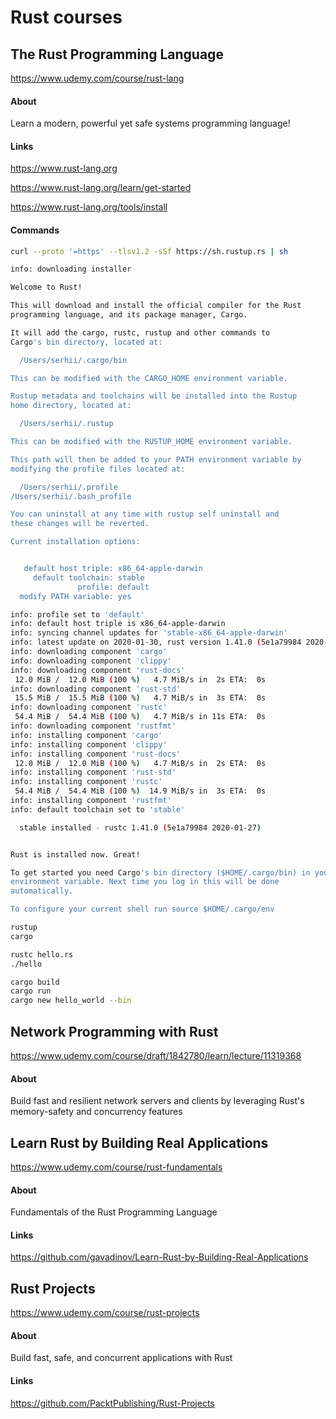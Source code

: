 # Rust courses

## The Rust Programming Language

https://www.udemy.com/course/rust-lang

#### About

Learn a modern, powerful yet safe systems programming language!

#### Links

https://www.rust-lang.org

https://www.rust-lang.org/learn/get-started

https://www.rust-lang.org/tools/install

#### Commands

```bash
curl --proto '=https' --tlsv1.2 -sSf https://sh.rustup.rs | sh
```
```bash
info: downloading installer

Welcome to Rust!

This will download and install the official compiler for the Rust
programming language, and its package manager, Cargo.

It will add the cargo, rustc, rustup and other commands to
Cargo's bin directory, located at:

  /Users/serhii/.cargo/bin

This can be modified with the CARGO_HOME environment variable.

Rustup metadata and toolchains will be installed into the Rustup
home directory, located at:

  /Users/serhii/.rustup

This can be modified with the RUSTUP_HOME environment variable.

This path will then be added to your PATH environment variable by
modifying the profile files located at:

  /Users/serhii/.profile
/Users/serhii/.bash_profile

You can uninstall at any time with rustup self uninstall and
these changes will be reverted.

Current installation options:


   default host triple: x86_64-apple-darwin
     default toolchain: stable
               profile: default
  modify PATH variable: yes
```
```bash
info: profile set to 'default'
info: default host triple is x86_64-apple-darwin
info: syncing channel updates for 'stable-x86_64-apple-darwin'
info: latest update on 2020-01-30, rust version 1.41.0 (5e1a79984 2020-01-27)
info: downloading component 'cargo'
info: downloading component 'clippy'
info: downloading component 'rust-docs'
 12.0 MiB /  12.0 MiB (100 %)   4.7 MiB/s in  2s ETA:  0s
info: downloading component 'rust-std'
 15.5 MiB /  15.5 MiB (100 %)   4.7 MiB/s in  3s ETA:  0s
info: downloading component 'rustc'
 54.4 MiB /  54.4 MiB (100 %)   4.7 MiB/s in 11s ETA:  0s
info: downloading component 'rustfmt'
info: installing component 'cargo'
info: installing component 'clippy'
info: installing component 'rust-docs'
 12.0 MiB /  12.0 MiB (100 %)   4.7 MiB/s in  2s ETA:  0s
info: installing component 'rust-std'
info: installing component 'rustc'
 54.4 MiB /  54.4 MiB (100 %)  14.9 MiB/s in  3s ETA:  0s
info: installing component 'rustfmt'
info: default toolchain set to 'stable'

  stable installed - rustc 1.41.0 (5e1a79984 2020-01-27)


Rust is installed now. Great!

To get started you need Cargo's bin directory ($HOME/.cargo/bin) in your PATH
environment variable. Next time you log in this will be done
automatically.

To configure your current shell run source $HOME/.cargo/env
```
```bash
rustup
cargo
```

```bash
rustc hello.rs
./hello
```
```bash
cargo build
cargo run
cargo new hello_world --bin
```


## Network Programming with Rust

https://www.udemy.com/course/draft/1842780/learn/lecture/11319368

#### About

Build fast and resilient network servers and clients by leveraging Rust's memory-safety and concurrency features


## Learn Rust by Building Real Applications

https://www.udemy.com/course/rust-fundamentals

#### About

Fundamentals of the Rust Programming Language

#### Links

https://github.com/gavadinov/Learn-Rust-by-Building-Real-Applications


## Rust Projects

https://www.udemy.com/course/rust-projects

#### About

Build fast, safe, and concurrent applications with Rust

#### Links

https://github.com/PacktPublishing/Rust-Projects


